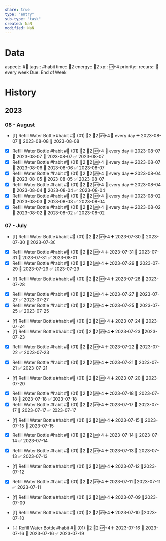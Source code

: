 ```yaml
---
share: true
type: "entry"
sub-type: "task"
created: NaN 
modified: NaN
---
```

# Data
aspect:: #🌊
tags:: #habit
time:: 🍅2
energy:: 🥄2
xp:: 🆙+4
priority:: 
recurs:: 🔁 every week
Due: End of Week
# History
## 2023
### 08 - August
- [f] Refill Water Bottle #habit #🌊 (01) 🍅2 🥄2 🆙+4 🔁 every day ➕ 2023-08-07 🛫 2023-08-08 📅 2023-08-08
- [x] Refill Water Bottle #habit #🌊 (01) 🍅2 🥄2 🆙+4 🔁 every day ➕ 2023-08-07 🛫 2023-08-07 📅 2023-08-07 ✅ 2023-08-07
- [x] Refill Water Bottle #habit #🌊 (01) 🍅2 🥄2 🆙+4 🔁 every day ➕ 2023-08-07 🛫 2023-08-06 📅 2023-08-06 ✅ 2023-08-07
- [x] Refill Water Bottle #habit #🌊 (01) 🍅2 🥄2 🆙+4 🔁 every day ➕ 2023-08-04 🛫 2023-08-05 📅 2023-08-05 ✅ 2023-08-07
- [x] Refill Water Bottle #habit #🌊 (01) 🍅2 🥄2 🆙+4 🔁 every day ➕ 2023-08-04 🛫 2023-08-04 📅 2023-08-04 ✅ 2023-08-04
- [x] Refill Water Bottle #habit #🌊 (01) 🍅2 🥄2 🆙+4 🔁 every day ➕ 2023-08-02 🛫 2023-08-03 📅 2023-08-03 ✅ 2023-08-04
- [x] Refill Water Bottle #habit #🌊 (01) 🍅2 🥄2 🆙+4 🔁 every day ➕ 2023-08-02 🛫 2023-08-02 📅 2023-08-02 ✅ 2023-08-02
### 07 - July
- [f] Refill Water Bottle #habit #🌊 (01) 🍅2 🥄2 🆙+4 ➕ 2023-07-30 🛫 2023-07-30 📅 2023-07-30
- [x] Refill Water Bottle #habit #🌊 (01) 🍅2 🥄2 🆙+4 ➕ 2023-07-31 🛫 2023-07-31 📅 2023-07-31 ✅ 2023-08-01
- [x] Refill Water Bottle #habit #🌊 (01) 🍅2 🥄2 🆙+4 ➕ 2023-07-29 🛫 2023-07-29 📅 2023-07-29 ✅ 2023-07-29
- [f] Refill Water Bottle #habit #🌊 (01) 🍅2 🥄2 🆙+4 ➕ 2023-07-28 📅 2023-07-28
- [x] Refill Water Bottle #habit #🌊 (01) 🍅2 🥄2 🆙+4 ➕ 2023-07-27 📅 2023-07-27 ✅ 2023-07-27
- [x] Refill Water Bottle #habit #🌊 (01) 🍅2 🥄2 🆙+4 ➕ 2023-07-25 📅 2023-07-25 ✅ 2023-07-25
- [f] Refill Water Bottle #habit #🌊 (01) 🍅2 🥄2 🆙+4 ➕ 2023-07-24 📅 2023-07-24
- [f] Refill Water Bottle #habit #🌊 (01) 🍅2 🥄2 🆙+4 ➕ 2023-07-23 📆2023-07-23


- [x] Refill Water Bottle #habit #🌊 (01) 🍅2 🥄2 🆙+4 ➕ 2023-07-22 📅 2023-07-22 ✅ 2023-07-23

- [x] Refill Water Bottle #habit #🌊 (01) 🍅2 🥄2 🆙+4 ➕ 2023-07-21 📅 2023-07-21 ✅ 2023-07-21
- [f] Refill Water Bottle #habit #🌊 (01) 🍅2 🥄2 🆙+4 ➕ 2023-07-20 📅 2023-07-20
- [x] Refill Water Bottle #habit #🌊 (01) 🍅2 🥄2 🆙+4 ➕ 2023-07-18 🛫 2023-07-18 📅 2023-07-18 ✅ 2023-07-18
- [x] Refill Water Bottle #habit #🌊 (01) 🍅2 🥄2 🆙+4 ➕ 2023-07-17 🛫 2023-07-17 📅 2023-07-17 ✅ 2023-07-17
- [f] Refill Water Bottle #habit #🌊 (01) 🍅2 🥄2 🆙+4 ➕ 2023-07-15 🛫 2023-07-15 📅 2023-07-15

- [x] Refill Water Bottle #habit #🌊 (01) 🍅2 🥄2 🆙+4 ➕ 2023-07-14 📅 2023-07-14 ✅ 2023-07-14

- [x] Refill Water Bottle #habit #🌊 (01) 🍅2 🥄2 🆙+4 ➕ 2023-07-13 📅 2023-07-13 ✅ 2023-07-13

- [f] Refill Water Bottle #habit #🌊 (01) 🍅2 🥄2 🆙+4 ➕ 2023-07-12 📆2023-07-12

- [x] Refill Water Bottle #habit #🌊 (01) 🍅2 🥄2 🆙+4 ➕ 2023-07-11 📆2023-07-11 ✅ 2023-07-11

- [f] Refill Water Bottle #habit #🌊 (01) 🍅2 🥄2 🆙+4 ➕ 2023-07-09 📆2023-07-09

- [f] Refill Water Bottle #habit #🌊 (01) 🍅2 🥄2 🆙+4 ➕ 2023-07-10 📆2023-07-10


- [-] Refill Water Bottle #habit #🌊 (01) 🍅2 🥄2 🆙+4 ➕ 2023-07-16 🛫 2023-07-16 📅 2023-07-16 ✅ 2023-07-19 